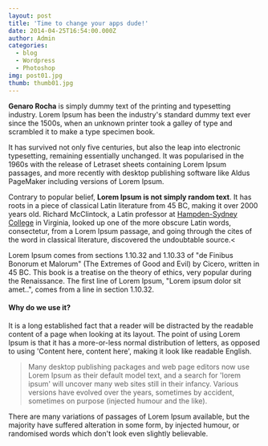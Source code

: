 ```yaml
---
layout: post
title: 'Time to change your apps dude!'
date: 2014-04-25T16:54:00.000Z
author: Admin
categories:
  - blog
  - Wordpress
  - Photoshop
img: post01.jpg
thumb: thumb01.jpg
---
```



**Genaro Rocha** is simply dummy text of the printing and typesetting industry. Lorem Ipsum has been the industry's standard dummy text ever since the 1500s, when an unknown printer took a galley of type and scrambled it to make a type specimen book.

It has survived not only five centuries, but also the leap into electronic typesetting, remaining essentially unchanged. <!--more--> It was popularised in the 1960s with the release of Letraset sheets containing Lorem Ipsum passages, and more recently with desktop publishing software like Aldus PageMaker including versions of Lorem Ipsum.

Contrary to popular belief, **Lorem Ipsum is not simply random text**. It has roots in a piece of classical Latin literature from 45 BC, making it over 2000 years old. Richard McClintock, a Latin professor at [Hampden-Sydney College](https://github.com/jekyll/jekyll) in Virginia, looked up one of the more obscure Latin words, consectetur, from a Lorem Ipsum passage, and going through the cites of the word in classical literature, discovered the undoubtable source.&lt;

Lorem Ipsum comes from sections 1.10.32 and 1.10.33 of "de Finibus Bonorum et Malorum" (The Extremes of Good and Evil) by Cicero, written in 45 BC. This book is a treatise on the theory of ethics, very popular during the Renaissance. The first line of Lorem Ipsum, "Lorem ipsum dolor sit amet..", comes from a line in section 1.10.32.

#### Why do we use it?

It is a long established fact that a reader will be distracted by the readable content of a page when looking at its layout. The point of using Lorem Ipsum is that it has a more-or-less normal distribution of letters, as opposed to using 'Content here, content here', making it look like readable English.

> Many desktop publishing packages and web page editors now use Lorem Ipsum as their default model text, and a search for 'lorem ipsum' will uncover many web sites still in their infancy. Various versions have evolved over the years, sometimes by accident, sometimes on purpose (injected humour and the like).

There are many variations of passages of Lorem Ipsum available, but the majority have suffered alteration in some form, by injected humour, or randomised words which don't look even slightly believable.